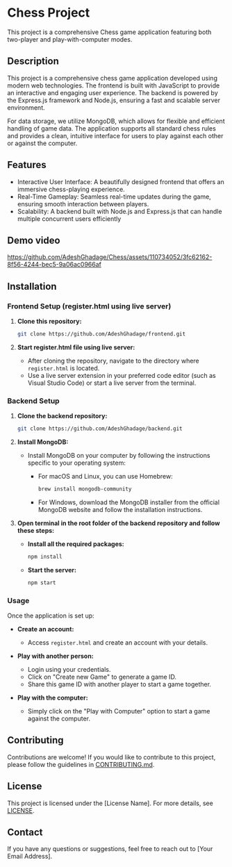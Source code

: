 # Chess Project

This project is a comprehensive Chess game application featuring both two-player and play-with-computer modes.

## Description

This project is a comprehensive chess game application developed using modern web technologies. The frontend is built with JavaScript to provide an interactive and engaging user experience. The backend is powered by the Express.js framework and Node.js, ensuring a fast and scalable server environment.

For data storage, we utilize MongoDB, which allows for flexible and efficient handling of game data. The application supports all standard chess rules and provides a clean, intuitive interface for users to play against each other or against the computer.

## Features

- Interactive User Interface: A beautifully designed frontend that offers an immersive chess-playing experience.
- Real-Time Gameplay: Seamless real-time updates during the game, ensuring smooth interaction between players.
- Scalability: A backend built with Node.js and Express.js that can handle multiple concurrent users efficiently

## Demo video

https://github.com/AdeshGhadage/Chess/assets/110734052/3fc62162-8f56-4244-bec5-9a06ac0966af

## Installation

### Frontend Setup (register.html using live server)

1. **Clone this repository:**

    ```bash
    git clone https://github.com/AdeshGhadage/frontend.git
    ```

2. **Start register.html file using live server:**
   
   - After cloning the repository, navigate to the directory where `register.html` is located.
   - Use a live server extension in your preferred code editor (such as Visual Studio Code) or start a live server from the terminal.

### Backend Setup

1. **Clone the backend repository:**

    ```bash
    git clone https://github.com/AdeshGhadage/backend.git
    ```

2. **Install MongoDB:**

   - Install MongoDB on your computer by following the instructions specific to your operating system:
   
     - For macOS and Linux, you can use Homebrew:
       ```bash
       brew install mongodb-community
       ```
     
     - For Windows, download the MongoDB installer from the official MongoDB website and follow the installation instructions.

3. **Open terminal in the root folder of the backend repository and follow these steps:**

   - **Install all the required packages:**
     ```bash
     npm install
     ```

   - **Start the server:**
     ```bash
     npm start
     ```

### Usage

Once the application is set up:

- **Create an account:**
  - Access `register.html` and create an account with your details.

- **Play with another person:**
  - Login using your credentials.
  - Click on "Create new Game" to generate a game ID.
  - Share this game ID with another player to start a game together.

- **Play with the computer:**
  - Simply click on the "Play with Computer" option to start a game against the computer.

## Contributing

Contributions are welcome! If you would like to contribute to this project, please follow the guidelines in [CONTRIBUTING.md](CONTRIBUTING.md).

## License

This project is licensed under the [License Name]. For more details, see [LICENSE](LICENSE).

## Contact

If you have any questions or suggestions, feel free to reach out to [Your Email Address].
